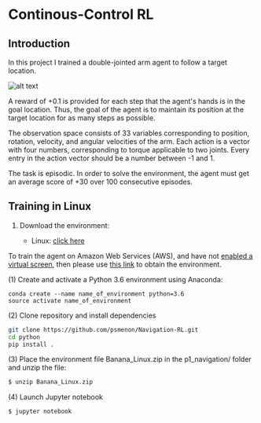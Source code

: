 # Continous-Control RL

## Introduction

In this project I trained a double-jointed arm agent to follow a target location.

![alt text](https://user-images.githubusercontent.com/10624937/43851024-320ba930-9aff-11e8-8493-ee547c6af349.gif)

A reward of +0.1 is provided for each step that the agent's hands is in the goal location. Thus, the goal of the agent is to maintain its position at the target location for as many steps as possible.

The observation space consists of 33 variables corresponding to position, rotation, velocity, and angular velocities of the arm. Each action is a vector with four numbers, corresponding to torque applicable to two joints. Every entry in the action vector should be a number between -1 and 1.

The task is episodic. In order to solve the environment, the agent must get an average score of +30 over 100 consecutive episodes.

## Training in Linux

1. Download the environment:  

    - Linux: [click here](https://s3-us-west-1.amazonaws.com/udacity-drlnd/P2/Reacher/Reacher_Linux.zip)
    
To train the agent on Amazon Web Services (AWS), and have not [enabled a virtual screen](https://github.com/Unity-Technologies/ml-agents/blob/master/docs/Training-on-Amazon-Web-Service.md), then please use [this link](https://s3-us-west-1.amazonaws.com/udacity-drlnd/P2/Reacher/Reacher_Linux_NoVis.zip) to obtain the environment.

(1) Create and activate a Python 3.6 environment using Anaconda:
   
   	conda create --name name_of_environment python=3.6
	source activate name_of_environment

(2) Clone repository and install dependencies

```bash
git clone https://github.com/psmenon/Navigation-RL.git
cd python
pip install .
```

(3) Place the environment file Banana_Linux.zip in the p1_navigation/ folder and unzip the file:

```bash
$ unzip Banana_Linux.zip
```

(4)  Launch Jupyter notebook

```bash
$ jupyter notebook
```

